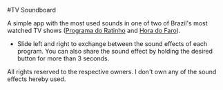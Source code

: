 #TV Soundboard

A simple app with the most used sounds in one of two of Brazil's most watched TV shows ([Programa do Ratinho](https://tv.sbt.com.br/programas/auditorio/ratinho) and [Hora do Faro](https://record.r7.com/hora-do-faro/)).

- Slide left and right to exchange between the sound effects of each program. You can also share the sound effect by holding the desired button for more than 3 seconds.

All rights reserved to the respective owners. I don't own any of the sound effects hereby used.
